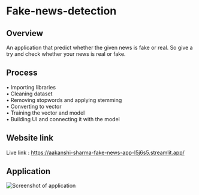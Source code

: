 # Fake-news-detection

## Overview
An application that predict whether the given news is fake or real. So give a try and check whether your news is real or fake.

## Process
• Importing libraries\
• Cleaning dataset\
• Removing stopwords and applying stemming\
• Converting to vector\
• Training the vector and model\
• Building UI and connecting it with the model


## Website link

Live link : https://aakanshi-sharma-fake-news-app-l5j6s5.streamlit.app/


## Application 

![Screenshot of application](https://user-images.githubusercontent.com/90981382/216064800-d4cea4e1-5c68-4e19-94b4-772b605fbbc3.png)
